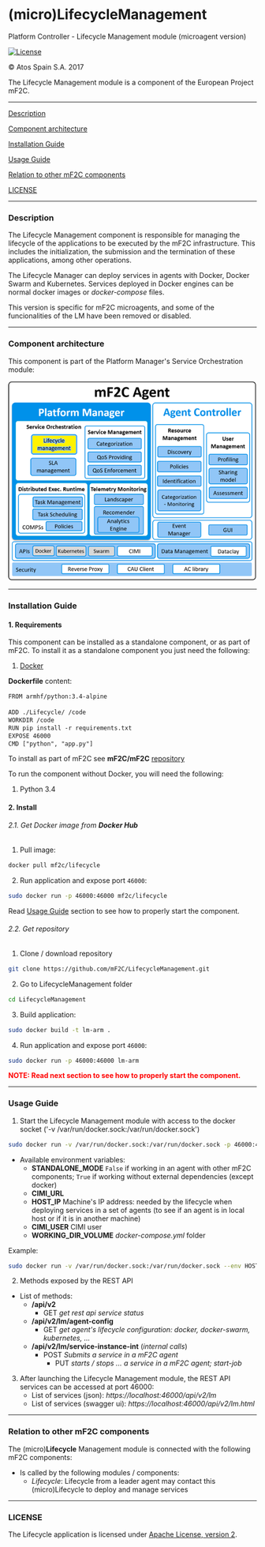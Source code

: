 # (micro)LifecycleManagement
Platform Controller - Lifecycle Management module (microagent version)

[![License](https://img.shields.io/badge/License-Apache%202.0-blue.svg)](https://opensource.org/licenses/Apache-2.0)

&copy; Atos Spain S.A. 2017

The Lifecycle Management module is a component of the European Project mF2C.

-----------------------

[Description](#description)

[Component architecture](#component-architecture)

[Installation Guide](#installation-guide)

[Usage Guide](#usage-guide)

[Relation to other mF2C components](#relation-to-other-mf2c-components)

[LICENSE](#license)

-----------------------

### Description

The Lifecycle Management component is responsible for managing the lifecycle of the applications to be executed by the mF2C infrastructure.
This includes the initialization, the submission and the termination of these applications, among other operations.

The Lifecycle Manager can deploy services in agents with Docker, Docker Swarm and Kubernetes. Services deployed in Docker engines can be normal docker images or _docker-compose_ files.

This version is specific for mF2C microagents, and some of the funcionalities of the LM have been removed or disabled.

-----------------------

### Component architecture

This component is part of the Platform Manager's Service Orchestration module:

![Platform Manager](resources/pm.png)

-----------------------

### Installation Guide

#### 1. Requirements

This component can be installed as a standalone component, or as part of mF2C. To install it as a standalone component you just need the following:

1. [Docker](https://docs.docker.com/install/)

**Dockerfile** content:

```
FROM armhf/python:3.4-alpine

ADD ./Lifecycle/ /code
WORKDIR /code
RUN pip install -r requirements.txt
EXPOSE 46000
CMD ["python", "app.py"]

```

To install as part of mF2C see **mF2C/mF2C** [repository](https://github.com/mF2C/mF2C)

To run the component without Docker, you will need the following:

1. Python 3.4

#### 2. Install

###### 2.1. Get Docker image from **Docker Hub**

1. Pull image:

```bash
docker pull mf2c/lifecycle
```

2. Run application and expose port `46000`:

```bash
sudo docker run -p 46000:46000 mf2c/lifecycle
```

Read [Usage Guide](#usage-guide) section to see how to properly start the component.

###### 2.2. Get repository

1. Clone / download repository

```bash
git clone https://github.com/mF2C/LifecycleManagement.git
```

2. Go to LifecycleManagement folder

```bash
cd LifecycleManagement
```

3. Build application:

```bash
sudo docker build -t lm-arm .
```

4. Run application and expose port `46000`:

```bash
sudo docker run -p 46000:46000 lm-arm
```

<p style="color:red; font-weight: bold">NOTE: Read next section to see how to properly start the component.</p>

-----------------------

### Usage Guide

1. Start the Lifecycle Management module with access to the docker socket ('-v /var/run/docker.sock:/var/run/docker.sock')

```bash
sudo docker run -v /var/run/docker.sock:/var/run/docker.sock -p 46000:46000 lm-arm
```
  - Available environment variables:
    - **STANDALONE_MODE** `False` if working in an agent with other mF2C components; `True` if working without external dependencies (except docker)
    - **CIMI_URL**
    - **HOST_IP** Machine's IP address: needed by the lifecycle when deploying services in a set of agents (to see if an agent is in local host or if it is in another machine)
    - **CIMI_USER** CIMI user
    - **WORKING_DIR_VOLUME** _docker-compose.yml_ folder

  Example:

  ```bash
  sudo docker run -v /var/run/docker.sock:/var/run/docker.sock --env HOST_IP=192.192.192.192 -p 46000:46000 mf2c/lifecycle
  ```

  2. Methods exposed by the REST API

  - List of methods:
    - **/api/v2**
      - GET _get rest api service status_
    - **/api/v2/lm/agent-config**
      - GET _get agent's lifecycle configuration: docker, docker-swarm, kubernetes, ..._
    - **/api/v2/lm/service-instance-int** (_internal calls_)
      - POST _Submits a service in a mF2C agent_
        - PUT _starts / stops ... a service in a mF2C agent; start-job_

3. After launching the Lifecycle Management module, the REST API services can be accessed at port 46000:
    - List of services (json): _https://localhost:46000/api/v2/lm_
    - List of services (swagger ui): _https://localhost:46000/api/v2/lm.html_

-----------------------

### Relation to other mF2C components

The (micro)**Lifecycle** Management module is connected with the following mF2C components:

- Is called by the following modules / components:
    - _Lifecycle_: Lifecycle from a leader agent may contact this (micro)Lifecycle to deploy and manage services

-----------------------

### LICENSE

The Lifecycle application is licensed under [Apache License, version 2](LICENSE.TXT).
